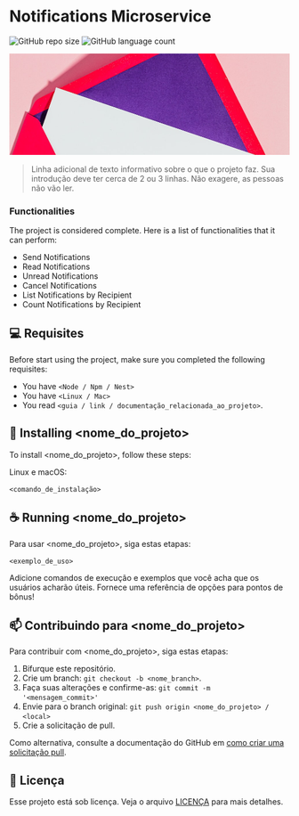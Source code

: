 # Notifications Microservice

![GitHub repo size](https://img.shields.io/github/repo-size/iuricode/README-template?style=for-the-badge)
![GitHub language count](https://img.shields.io/github/languages/count/iuricode/README-template?style=for-the-badge)


<img src="./public/banner.jpg"  alt="Exemplo imagem">

> Linha adicional de texto informativo sobre o que o projeto faz. Sua introdução deve ter cerca de 2 ou 3 linhas. Não exagere, as pessoas não vão ler.

### Functionalities

The project is considered complete. Here is a list of functionalities that it can perform:

- Send Notifications
- Read Notifications
- Unread Notifications
- Cancel Notifications
- List Notifications by Recipient
- Count Notifications by Recipient

## 💻 Requisites

Before start using the project, make sure you completed the following requisites:

* You have `<Node / Npm / Nest>`
* You have `<Linux / Mac>`
* You read `<guia / link / documentação_relacionada_ao_projeto>`.

## 🚀 Installing <nome_do_projeto>

To install <nome_do_projeto>, follow these steps:

Linux e macOS:
```
<comando_de_instalação>
```

## ☕ Running <nome_do_projeto>

Para usar <nome_do_projeto>, siga estas etapas:

```
<exemplo_de_uso>
```

Adicione comandos de execução e exemplos que você acha que os usuários acharão úteis. Fornece uma referência de opções para pontos de bônus!

## 📫 Contribuindo para <nome_do_projeto>

Para contribuir com <nome_do_projeto>, siga estas etapas:

1. Bifurque este repositório.
2. Crie um branch: `git checkout -b <nome_branch>`.
3. Faça suas alterações e confirme-as: `git commit -m '<mensagem_commit>'`
4. Envie para o branch original: `git push origin <nome_do_projeto> / <local>`
5. Crie a solicitação de pull.

Como alternativa, consulte a documentação do GitHub em [como criar uma solicitação pull](https://help.github.com/en/github/collaborating-with-issues-and-pull-requests/creating-a-pull-request).


## 📝 Licença

Esse projeto está sob licença. Veja o arquivo [LICENÇA](LICENSE.md) para mais detalhes.

